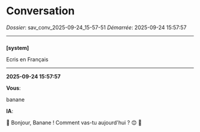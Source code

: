 # Conversation
_Dossier_: sav_conv_2025-09-24_15-57-51
_Démarrée_: 2025-09-24 15:57:57

---

###   
**[system]**


Ecris en Français


---
**2025-09-24 15:57:57**

**Vous**:

banane

**IA**:

🤖 Bonjour, Banane !  Comment vas-tu aujourd'hui ? 😊 🍌
